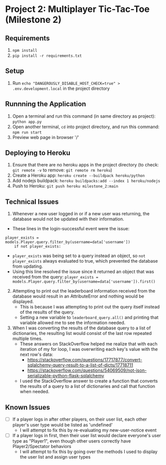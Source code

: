 # Project 2: Multiplayer Tic-Tac-Toe (Milestone 2)


## Requirements
1. `npm install`
2. `pip install -r requirements.txt`

## Setup
1. Run `echo "DANGEROUSLY_DISABLE_HOST_CHECK=true" > .env.development.local` in the project directory

## Runnning the Application
1. Open a terminal and run this command (in same directory as project): `python app.py`
2. Open another terminal, `cd` into project directory, and run this command: `npm run start`
3. Preview web page in browser '/'

## Deploying to Heroku
1. Ensure that there are no heroku apps in the project directory (to check: `git remote -v` to remove: `git remote rm heroku`)
2. Create a Heroku app: `heroku create --buildpack heroku/python`
2. Add nodejs buildpack: `heroku buildpacks:add --index 1 heroku/nodejs`
3. Push to Heroku: `git push heroku milestone_2:main`

## Technical Issues
1. Whenever a new user logged in or if a new user was returning, the database would not be updated with their information.
* These lines in the login-successful event were the issue:
```
player_exists = models.Player.query.filter_by(username=data['username'])
    if not player_exists:
```
* `player_exists` was being set to a query instead an object, so `not player_exists` always evaluated to true, which prevented the database from updating.
* Using this line resolved the issue since it returned an object that was received from the query: `player_exists = models.Player.query.filter_by(username=data['username']).first()`
2. Attempting to print out the leaderboard information received from the database would result in an AttributeError and nothing would be displayed.
    * This is because I was attempting to print out the query itself instead of the results of the query.
    * Setting a new variable to `leaderboard_query.all()` and printing that variable allowed me to see the information needed.
3. When I was converting the results of the database query to a list of dictionaries, the resulting list would consist of the last row repeated multiple times.
    * These answers on StackOverflow helped me realize that with each iteration of my for loop, I was overwriting each key's value with the next row's data:
        * https://stackoverflow.com/questions/17717877/convert-sqlalchemy-query-result-to-a-list-of-dicts/17718711 
        * https://stackoverflow.com/questions/54069509/not-json-serializable-python-flask-sqlalchemy
    * I used the StackOverflow answer to create a function that converts the results of a query to a list of dictionaries and call that function when needed.

## Known Issues
- [ ]  If a player logs in after other players, on their user list, each other player's user type would be listed as 'undefined'
    * I will attempt to fix this by re-evaluating my new-user-notice event
- [ ] If a player logs in first, then their user list would declare everyone's user type as "Player1", even though other users correctly have Player2/Spectator behaviors
    * I will attempt to fix this by going over the methods I used to display the user list and assign user types 
